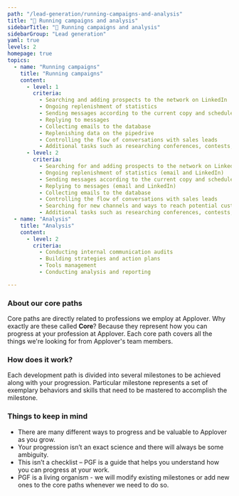 ```yaml
---
path: "/lead-generation/running-campaigns-and-analysis"
title: "💎 Running campaigns and analysis"
sidebarTitle: "💎 Running campaigns and analysis"
sidebarGroup: "Lead generation"
yaml: true
levels: 2
homepage: true
topics:
  - name: "Running campaigns"
    title: "Running campaigns"
    content:
      - level: 1
        criteria:
          - Searching and adding prospects to the network on LinkedIn
          - Ongoing replenishment of statistics
          - Sending messages according to the current copy and schedule
          - Replying to messages
          - Collecting emails to the database
          - Replenishing data on the pipedrive
          - Controlling the flow of conversations with sales leads
          - Additional tasks such as researching conferences, contests, groups, podcasts, etc.
      - level: 2
        criteria:
          - Searching for and adding prospects to the network on LinkedIn
          - Ongoing replenishment of statistics (email and LinkedIn)
          - Sending messages according to the current copy and schedule (email and LinkedIn)
          - Replying to messages (email and LinkedIn)
          - Collecting emails to the database
          - Controlling the flow of conversations with sales leads
          - Searching for new channels and ways to reach potential customers
          - Additional tasks such as researching conferences, contests, groups, podcasts, etc.
  - name: "Analysis"
    title: "Analysis"
    content:
      - level: 2
        criteria:
          - Conducting internal communication audits
          - Building strategies and action plans
          - Tools management
          - Conducting analysis and reporting

---
```

### About our core paths
Core paths are directly related to professions we employ at Applover. Why exactly are these called **Core**? Because they represent how you can progress at your profession at Applover. Each core path covers all the things we're looking for from Applover's team members.

### How does it work?
Each development path is divided into several milestones to be achieved along with your progression. Particular milestone represents a set of exemplary behaviors and skills that need to be mastered to accomplish the milestone.

### Things to keep in mind
- There are many different ways to progress and be valuable to Applover as you grow.
- Your progression isn’t an exact science and there will always be some ambiguity.
- This isn’t a checklist – PGF is a guide that helps you understand how you can progress at your work.
- PGF is a living organism - we will modify existing milestones or add new ones to the core paths whenever we need to do so.
